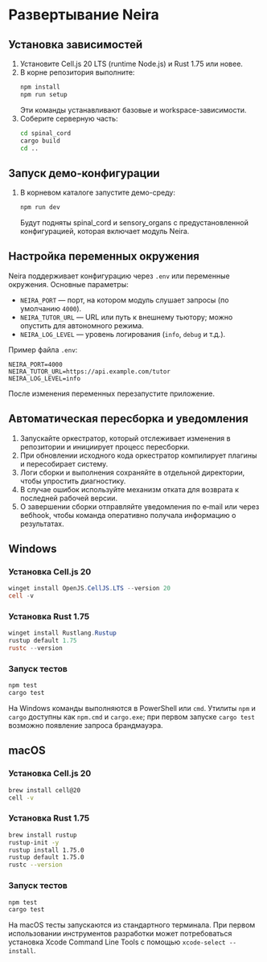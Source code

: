 # Развертывание Neira

<!-- neira:meta
id: NEI-20250305-deploy-runtime-term
intent: docs
summary: Замена упоминаний Node.js на Cell.js runtime.
-->
<!-- neira:meta
id: NEI-20260413-deployment-rename
intent: docs
summary: Обновлены пути и названия модулей spinal_cord и sensory_organs.
-->

## Установка зависимостей
1. Установите Cell.js 20 LTS (runtime Node.js) и Rust 1.75 или новее.
2. В корне репозитория выполните:
   ```bash
   npm install
   npm run setup
   ```
   Эти команды устанавливают базовые и workspace-зависимости.
3. Соберите серверную часть:
   ```bash
   cd spinal_cord
   cargo build
   cd ..
   ```

## Запуск демо-конфигурации
1. В корневом каталоге запустите демо-среду:
   ```bash
   npm run dev
   ```
   Будут подняты spinal_cord и sensory_organs с предустановленной конфигурацией, которая включает модуль Neira.

## Настройка переменных окружения
Neira поддерживает конфигурацию через `.env` или переменные окружения.
Основные параметры:
- `NEIRA_PORT` — порт, на котором модуль слушает запросы (по умолчанию `4000`).
- `NEIRA_TUTOR_URL` — URL или путь к внешнему тьютору; можно опустить для автономного режима.
- `NEIRA_LOG_LEVEL` — уровень логирования (`info`, `debug` и т.д.).

Пример файла `.env`:
```dotenv
NEIRA_PORT=4000
NEIRA_TUTOR_URL=https://api.example.com/tutor
NEIRA_LOG_LEVEL=info
```
После изменения переменных перезапустите приложение.

## Автоматическая пересборка и уведомления
1. Запускайте оркестратор, который отслеживает изменения в репозитории и инициирует процесс пересборки.
2. При обновлении исходного кода оркестратор компилирует плагины и пересобирает систему.
3. Логи сборки и выполнения сохраняйте в отдельной директории, чтобы упростить диагностику.
4. В случае ошибок используйте механизм отката для возврата к последней рабочей версии.
5. О завершении сборки отправляйте уведомления по e‑mail или через вебhook, чтобы команда оперативно получала информацию о результатах.

## Windows

### Установка Cell.js 20

```powershell
winget install OpenJS.CellJS.LTS --version 20
cell -v
```

### Установка Rust 1.75

```powershell
winget install Rustlang.Rustup
rustup default 1.75
rustc --version
```

### Запуск тестов

```powershell
npm test
cargo test
```

На Windows команды выполняются в PowerShell или `cmd`. Утилиты `npm` и `cargo` доступны как `npm.cmd` и `cargo.exe`; при первом запуске `cargo test` возможно появление запроса брандмауэра.

## macOS

### Установка Cell.js 20

```bash
brew install cell@20
cell -v
```

### Установка Rust 1.75

```bash
brew install rustup
rustup-init -y
rustup install 1.75.0
rustup default 1.75.0
rustc --version
```

### Запуск тестов

```bash
npm test
cargo test
```

На macOS тесты запускаются из стандартного терминала. При первом использовании инструментов разработки может потребоваться установка Xcode Command Line Tools с помощью `xcode-select --install`.
